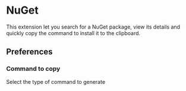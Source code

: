 # NuGet
This extension let you search for a NuGet package, view its details and quickly copy the command to install it to the clipboard.

## Preferences
### Command to copy
Select the type of command to generate